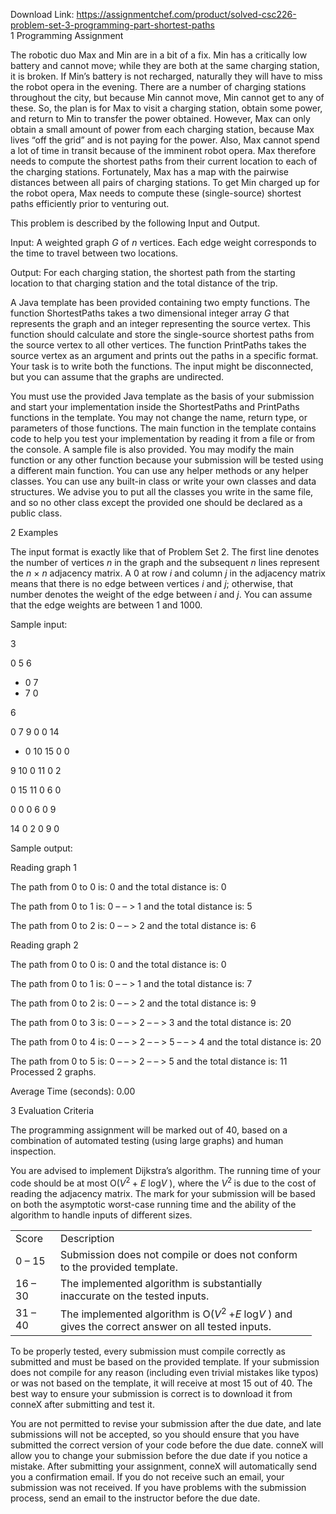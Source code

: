 Download Link: https://assignmentchef.com/product/solved-csc226-problem-set-3-programming-part-shortest-paths
<br>
1            Programming Assignment

The robotic duo Max and Min are in a bit of a fix. Min has a critically low battery and cannot move; while they are both at the same charging station, it is broken. If Min’s battery is not recharged, naturally they will have to miss the robot opera in the evening. There are a number of charging stations throughout the city, but because Min cannot move, Min cannot get to any of these. So, the plan is for Max to visit a charging station, obtain some power, and return to Min to transfer the power obtained. However, Max can only obtain a small amount of power from each charging station, because Max lives “off the grid” and is not paying for the power. Also, Max cannot spend a lot of time in transit because of the imminent robot opera. Max therefore needs to compute the shortest paths from their current location to each of the charging stations. Fortunately, Max has a map with the pairwise distances between all pairs of charging stations. To get Min charged up for the robot opera, Max needs to compute these (single-source) shortest paths efficiently prior to venturing out.

This problem is described by the following Input and Output.

Input:               A weighted graph <em>G </em>of <em>n </em>vertices. Each edge weight corresponds to the time to travel between two locations.

Output:            For each charging station, the shortest path from the starting location to that charging station and the total distance of the trip.

A Java template has been provided containing two empty functions. The function ShortestPaths takes a two dimensional integer array <em>G </em>that represents the graph and an integer representing the source vertex. This function should calculate and store the single-source shortest paths from the source vertex to all other vertices. The function PrintPaths takes the source vertex as an argument and prints out the paths in a specific format. Your task is to write both the functions. The input might be disconnected, but you can assume that the graphs are undirected.

You must use the provided Java template as the basis of your submission and start your implementation inside the ShortestPaths and PrintPaths functions in the template. You may not change the name, return type, or parameters of those functions. The main function in the template contains code to help you test your implementation by reading it from a file or from the console. A sample file is also provided. You may modify the main function or any other function because your submission will be tested using a different main function. You can use any helper methods or any helper classes. You can use any built-in class or write your own classes and data structures. We advise you to put all the classes you write in the same file, and so no other class except the provided one should be declared as a public class.

2        Examples

The input format is exactly like that of Problem Set 2. The first line denotes the number of vertices <em>n </em>in the graph and the subsequent <em>n </em>lines represent the <em>n </em>× <em>n </em>adjacency matrix. A 0 at row <em>i </em>and column <em>j </em>in the adjacency matrix means that there is no edge between vertices <em>i </em>and <em>j</em>; otherwise, that number denotes the weight of the edge between <em>i </em>and <em>j</em>. You can assume that the edge weights are between 1 and 1000.

Sample input:

3

0       5        6

<ul>

 <li>0 7</li>

 <li>7 0</li>

</ul>

6

0       7        9       0      0     14

<ul>

 <li>0 10           15           0              0</li>

</ul>

9      10       0      11     0      2

0      15      11      0      6      0

0       0        0       6      0      9

14      0        2       0      9      0

Sample output:

Reading graph 1

The path from 0 to 0 is: 0 and the total distance is: 0

The path from 0 to 1 is: 0 – – &gt; 1 and the total distance is: 5

The path from 0 to 2 is: 0 – – &gt; 2 and the total distance is: 6

Reading graph 2

The path from 0 to 0 is: 0 and the total distance is: 0

The path from 0 to 1 is: 0 – – &gt; 1 and the total distance is: 7

The path from 0 to 2 is: 0 – – &gt; 2 and the total distance is: 9

The path from 0 to 3 is: 0 – – &gt; 2 – – &gt; 3 and the total distance is: 20

The path from 0 to 4 is: 0 – – &gt; 2 – – &gt; 5 – – &gt; 4 and the total distance is: 20

The path from 0 to 5 is: 0 – – &gt; 2 – – &gt; 5 and the total distance is: 11 Processed 2 graphs.

Average Time (seconds): 0.00

3          Evaluation Criteria

The programming assignment will be marked out of 40, based on a combination of automated testing (using large graphs) and human inspection.

You are advised to implement Dijkstra’s algorithm. The running time of your code should be at most O(<em>V</em><sup>2 </sup>+ <em>E </em>log<em>V </em>), where the <em>V</em><sup>2 </sup>is due to the cost of reading the adjacency matrix. The mark for your submission will be based on both the asymptotic worst-case running time and the ability of the algorithm to handle inputs of different sizes.

<table width="450">

 <tbody>

  <tr>

   <td width="56">Score</td>

   <td width="394">Description</td>

  </tr>

  <tr>

   <td width="56">0 – 15</td>

   <td width="394">Submission does not compile or does not conform to the provided template.</td>

  </tr>

  <tr>

   <td width="56">16 – 30</td>

   <td width="394">The implemented algorithm is substantially inaccurate on the tested inputs.</td>

  </tr>

  <tr>

   <td width="56">31 – 40</td>

   <td width="394">The implemented algorithm is O(<em>V</em><sup>2 </sup>+<em>E </em>log<em>V </em>) and gives the correct answer on all tested inputs.</td>

  </tr>

 </tbody>

</table>

To be properly tested, every submission must compile correctly as submitted and must be based on the provided template. If your submission does not compile for any reason (including even trivial mistakes like typos) or was not based on the template, it will receive at most 15 out of 40. The best way to ensure your submission is correct is to download it from conneX after submitting and test it.

You are not permitted to revise your submission after the due date, and late submissions will not be accepted, so you should ensure that you have submitted the correct version of your code before the due date. conneX will allow you to change your submission before the due date if you notice a mistake. After submitting your assignment, conneX will automatically send you a confirmation email. If you do not receive such an email, your submission was not received. If you have problems with the submission process, send an email to the instructor before the due date.